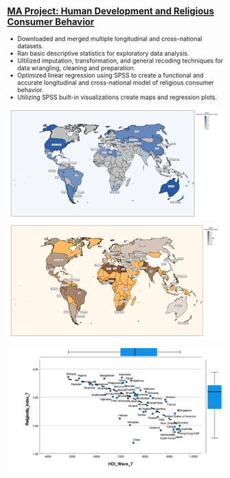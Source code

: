 ## [MA Project: Human Development and Religious Consumer Behavior](https://github.com/jamesrproffer/Portfolio-Projects)

- Downloaded and merged multiple longitudinal and cross-national datasets. 
- Ran basic descriptive statistics for exploratory data analysis.
- Ultilized imputation, transformation, and general recoding techniques for data wrangling, cleaning and preparation.
- Optimized linear regression using SPSS to create a functional and accurate longitudinal and cross-national model of religious consumer behavior.
- Utilizing SPSS built-in visualizations create maps and regression plots.

![alt text](https://github.com/jamesrproffer/Portfolio-Projects/blob/main/images/HDI%20Map.png) ![alt text](https://github.com/jamesrproffer/Portfolio-Projects/blob/main/images/Religiosity%20Map.png)

![alt text](https://github.com/jamesrproffer/Portfolio-Projects/blob/main/images/HDI%20Religiosity%20Wave%207.png)
